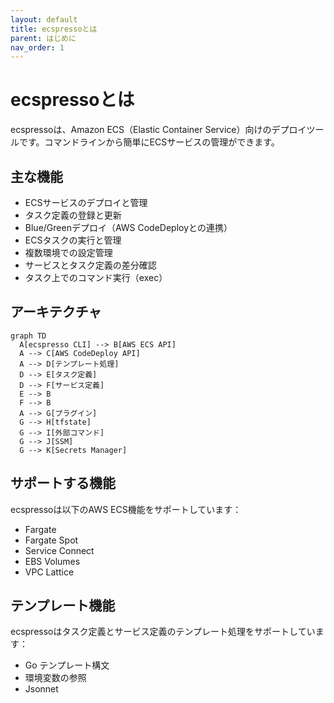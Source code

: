 ```yaml
---
layout: default
title: ecspressoとは
parent: はじめに
nav_order: 1
---
```


# ecspressoとは

ecspressoは、Amazon ECS（Elastic Container Service）向けのデプロイツールです。コマンドラインから簡単にECSサービスの管理ができます。

## 主な機能

- ECSサービスのデプロイと管理
- タスク定義の登録と更新
- Blue/Greenデプロイ（AWS CodeDeployとの連携）
- ECSタスクの実行と管理
- 複数環境での設定管理
- サービスとタスク定義の差分確認
- タスク上でのコマンド実行（exec）

## アーキテクチャ

```mermaid
graph TD
  A[ecspresso CLI] --> B[AWS ECS API]
  A --> C[AWS CodeDeploy API]
  A --> D[テンプレート処理]
  D --> E[タスク定義]
  D --> F[サービス定義]
  E --> B
  F --> B
  A --> G[プラグイン]
  G --> H[tfstate]
  G --> I[外部コマンド]
  G --> J[SSM]
  G --> K[Secrets Manager]
```

## サポートする機能

ecspressoは以下のAWS ECS機能をサポートしています：

- Fargate
- Fargate Spot
- Service Connect
- EBS Volumes
- VPC Lattice

## テンプレート機能

ecspressoはタスク定義とサービス定義のテンプレート処理をサポートしています：

- Go テンプレート構文
- 環境変数の参照
- Jsonnet
